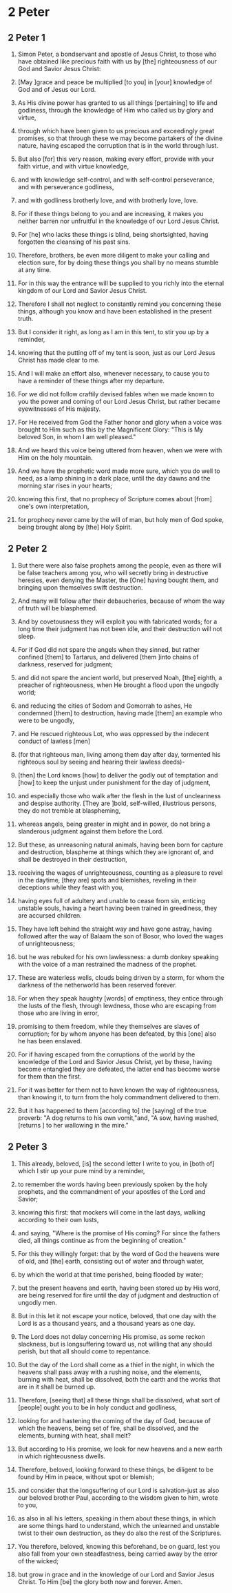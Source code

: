# 2 Peter

## 2 Peter 1

1. Simon Peter, a bondservant and apostle of Jesus Christ, to those who have obtained like precious faith with us by [the] righteousness of our God and Savior Jesus Christ:

2. [May ]grace and peace be multiplied [to you] in [your] knowledge of God and of Jesus our Lord.

3. As His divine power has granted to us all things [pertaining] to life and godliness, through the knowledge of Him who called us by glory and virtue,

4. through which have been given to us precious and exceedingly great promises, so that through these we may become partakers of the divine nature, having escaped the corruption that is in the world through lust.

5. But also [for] this very reason, making every effort, provide with your faith virtue, and with virtue knowledge,

6. and with knowledge self-control, and with self-control perseverance, and with perseverance godliness,

7. and with godliness brotherly love, and with brotherly love, love.

8. For if these things belong to you and are increasing, it makes you neither barren nor unfruitful in the knowledge of our Lord Jesus Christ.

9. For [he] who lacks these things is blind, being shortsighted, having forgotten the cleansing of his past sins.

10. Therefore, brothers, be even more diligent to make your calling and election sure, for by doing these things you shall by no means stumble at any time.

11. For in this way the entrance will be supplied to you richly into the eternal kingdom of our Lord and Savior Jesus Christ.

12. Therefore I shall not neglect to constantly remind you concerning these things, although you know and have been established in the present truth.

13. But I consider it right, as long as I am in this tent, to stir you up by a reminder,

14. knowing that the putting off of my tent is soon, just as our Lord Jesus Christ has made clear to me.

15. And I will make an effort also, whenever necessary, to cause you to have a reminder of these things after my departure.

16. For we did not follow craftily devised fables when we made known to you the power and coming of our Lord Jesus Christ, but rather became eyewitnesses of His majesty.

17. For He received from God the Father honor and glory when a voice was brought to Him such as this by the Magnificent Glory: "This is My beloved Son, in whom I am well pleased."

18. And we heard this voice being uttered from heaven, when we were with Him on the holy mountain.

19. And we have the prophetic word made more sure, which you do well to heed, as a lamp shining in a dark place, until the day dawns and the morning star rises in your hearts;

20. knowing this first, that no prophecy of Scripture comes about [from] one's own interpretation,

21. for prophecy never came by the will of man, but holy men of God spoke, being brought along by [the] Holy Spirit.

## 2 Peter 2

1. But there were also false prophets among the people, even as there will be false teachers among you, who will secretly bring in destructive heresies, even denying the Master, the [One] having bought them, and bringing upon themselves swift destruction.

2. And many will follow after their debaucheries, because of whom the way of truth will be blasphemed.

3. And by covetousness they will exploit you with fabricated words; for a long time their judgment has not been idle, and their destruction will not sleep.

4. For if God did not spare the angels when they sinned, but rather confined [them] to Tartarus, and delivered [them ]into chains of darkness, reserved for judgment;

5. and did not spare the ancient world, but preserved Noah, [the] eighth, a preacher of righteousness, when He brought a flood upon the ungodly world;

6. and reducing the cities of Sodom and Gomorrah to ashes, He condemned [them] to destruction, having made [them] an example who were to be ungodly,

7. and He rescued righteous Lot, who was oppressed by the indecent conduct of lawless [men]

8. (for that righteous man, living among them day after day, tormented his righteous soul by seeing and hearing their lawless deeds)-

9. [then] the Lord knows [how] to deliver the godly out of temptation and [how] to keep the unjust under punishment for the day of judgment,

10. and especially those who walk after the flesh in the lust of uncleanness and despise authority. [They are ]bold, self-willed, illustrious persons, they do not tremble at blaspheming,

11. whereas angels, being greater in might and in power, do not bring a slanderous judgment against them before the Lord.

12. But these, as unreasoning natural animals, having been born for capture and destruction, blaspheme at things which they are ignorant of, and shall be destroyed in their destruction,

13. receiving the wages of unrighteousness, counting as a pleasure to revel in the daytime, [they are] spots and blemishes, reveling in their deceptions while they feast with you,

14. having eyes full of adultery and unable to cease from sin, enticing unstable souls, having a heart having been trained in greediness, they are accursed children.

15. They have left behind the straight way and have gone astray, having followed after the way of Balaam the son of Bosor, who loved the wages of unrighteousness;

16. but he was rebuked for his own lawlessness: a dumb donkey speaking with the voice of a man restrained the madness of the prophet.

17. These are waterless wells, clouds being driven by a storm, for whom the darkness of the netherworld has been reserved forever.

18. For when they speak haughty [words] of emptiness, they entice through the lusts of the flesh, through lewdness, those who are escaping from those who are living in error,

19. promising to them freedom, while they themselves are slaves of corruption; for by whom anyone has been defeated, by this [one] also he has been enslaved.

20. For if having escaped from the corruptions of the world by the knowledge of the Lord and Savior Jesus Christ, yet by these, having become entangled they are defeated, the latter end has become worse for them than the first.

21. For it was better for them not to have known the way of righteousness, than knowing it, to turn from the holy commandment delivered to them.

22. But it has happened to them [according to] the [saying] of the true proverb: "A dog returns to his own vomit,"and, "A sow, having washed, [returns ] to her wallowing in the mire."

## 2 Peter 3

1. This already, beloved, [is] the second letter I write to you, in [both of] which I stir up your pure mind by a reminder,

2. to remember the words having been previously spoken by the holy prophets, and the commandment of your apostles of the Lord and Savior;

3. knowing this first: that mockers will come in the last days, walking according to their own lusts,

4. and saying, "Where is the promise of His coming? For since the fathers died, all things continue as from the beginning of creation."

5. For this they willingly forget: that by the word of God the heavens were of old, and [the] earth, consisting out of water and through water,

6. by which the world at that time perished, being flooded by water;

7. but the present heavens and earth, having been stored up by His word, are being reserved for fire until the day of judgment and destruction of ungodly men.

8. But in this let it not escape your notice, beloved, that one day with the Lord is as a thousand years, and a thousand years as one day.

9. The Lord does not delay concerning His promise, as some reckon slackness, but is longsuffering toward us, not willing that any should perish, but that all should come to repentance.

10. But the day of the Lord shall come as a thief in the night, in which the heavens shall pass away with a rushing noise, and the elements, burning with heat, shall be dissolved, both the earth and the works that are in it shall be burned up.

11. Therefore, [seeing that] all these things shall be dissolved, what sort of [people] ought you to be in holy conduct and godliness,

12. looking for and hastening the coming of the day of God, because of which the heavens, being set of fire, shall be dissolved, and the elements, burning with heat, shall melt?

13. But according to His promise, we look for new heavens and a new earth in which righteousness dwells.

14. Therefore, beloved, looking forward to these things, be diligent to be found by Him in peace, without spot or blemish;

15. and consider that the longsuffering of our Lord is salvation-just as also our beloved brother Paul, according to the wisdom given to him, wrote to you,

16. as also in all his letters, speaking in them about these things, in which are some things hard to understand, which the unlearned and unstable twist to their own destruction, as they do also the rest of the Scriptures.

17. You therefore, beloved, knowing this beforehand, be on guard, lest you also fall from your own steadfastness, being carried away by the error of the wicked;

18. but grow in grace and in the knowledge of our Lord and Savior Jesus Christ. To Him [be] the glory both now and forever. Amen.

